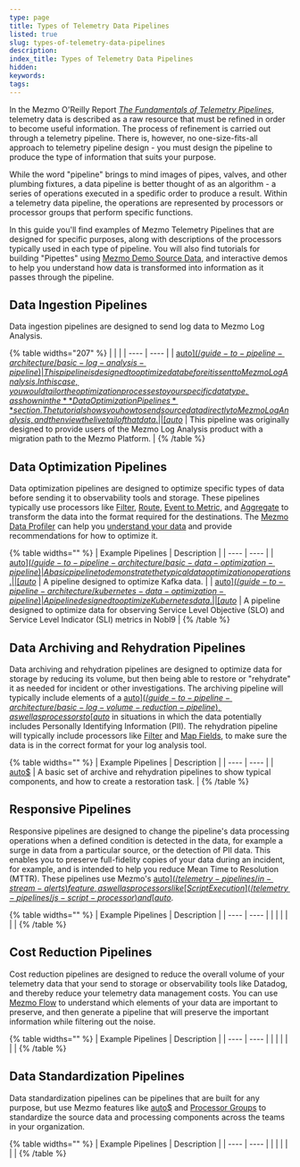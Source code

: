 ```yaml
---
type: page
title: Types of Telemetry Data Pipelines
listed: true
slug: types-of-telemetry-data-pipelines
description: 
index_title: Types of Telemetry Data Pipelines
hidden: 
keywords: 
tags: 
---
```


In the Mezmo O'Reilly Report [_The Fundamentals of Telemetry Pipelines_](https://www.mezmo.com/resources/oreilly-report-the-fundamentals-of-telemetry-pipelines), telemetry data is described as a raw resource that must be refined in order to become useful information. The process of refinement is carried out through a telemetry pipeline. There is, however, no one-size-fits-all approach to telemetry pipeline design - you must design the pipeline to produce the type of information that suits your purpose. 

While the word "pipeline" brings to mind images of pipes, valves, and other plumbing fixtures, a data pipeline is better thought of as an algorithm - a series of operations executed in a spedific order to produce a result. Within a telemetry data pipeline, the operations are represented by processors or processor groups that perform specific functions. 

In this guide you'll find examples of Mezmo Telemetry Pipelines that are designed for specific purposes, along with descriptions of the processors typically used in each type of pipeline. You will also find tutorials for  building "Pipettes" using [Mezmo Demo Source Data](/telemetry-pipelines/demo-logs-source), and interactive demos to help you understand how data is transformed into information as it passes through the pipeline. 

## Data Ingestion Pipelines

Data ingestion pipelines are designed to send log data to Mezmo Log Analysis. 

{% table widths="207" %}
|  |  | 
| ---- | ---- | 
| [auto$](/guide-to-pipeline-architecture/basic-log-analysis-pipeline) | This pipeline is designed to optimize data before it is sent to Mezmo Log Analysis. In this case, you would tailor the optimization processes to your specific data type, as shown in the **Data Optimization Pipelines** section. The tutorial shows you how to send source data directly to Mezmo Log Analysis, and then view the live tail of that data. | 
| [auto$](/guide-to-pipeline-architecture/log-analysis-source-pipeline) | This pipeline was originally designed to provide users of the Mezmo Log Analysis product with a migration path to the Mezmo Platform. | 
{% /table %}

## Data Optimization Pipelines

Data optimization pipelines are designed to optimize specific types of data before sending it to observability tools and storage. These pipelines typically use processors like [Filter](/telemetry-pipelines/filter-processor), [Route](/telemetry-pipelines/route-processor), [Event to Metric](/telemetry-pipelines/event-to-metric-processor), and [Aggregate](/telemetry-pipelines/aggregate-processor) to transform the data into the format required for the destinations. The [Mezmo Data Profiler](/telemetry-pipelines/data-profiler-processor)  can help you [understand your data](/guide-to-pipeline-architecture/understanding-your-data-to-optimize-it) and provide recommendations for how to optimize it. 

{% table widths="" %}
| Example Pipelines | Description | 
| ---- | ---- | 
| [auto$](/guide-to-pipeline-architecture/basic-data-optimization-pipeline) | A basic pipeline to demonstrate the typical data optimization operations. | 
| [auto$](/guide-to-pipeline-architecture/kafka-data-optimization-pipeline) | A pipeline designed to optimize Kafka data. | 
| [auto$](/guide-to-pipeline-architecture/kubernetes-data-optimization-pipeline) | A pipeline designed to optimize Kubernetes data. | 
| [auto$](/guide-to-pipeline-architecture/nobl9-data-optimization-pipeline) | A pipeline designed to optimize data for observing Service Level Objective (SLO) and Service Level Indicator (SLI) metrics in Nobl9 | 
{% /table %}

## Data Archiving and Rehydration Pipelines

Data archiving and rehydration pipelines are designed to optimize data for storage by reducing its volume, but then being able to restore or "rehydrate" it as needed for incident or other investigations. The archiving pipeline will typically include elements of a [auto$](/guide-to-pipeline-architecture/basic-log-volume-reduction-pipeline), as well as processors to [auto$](/guide-to-pipeline-architecture/mask-and-encrypt-data) in situations in which the data potentially includes Personally Identifying Information (PII). The rehydration pipeline will typically include processors like [Filter](/telemetry-pipelines/filter-processor) and [Map Fields](/telemetry-pipelines/map-fields-processor), to make sure the data is in the correct format for your log analysis tool. 

{% table widths="" %}
| Example Pipelines | Description | 
| ---- | ---- | 
| [auto$](/guide-to-pipeline-architecture/basic-data-rehydration-pipeline) | A basic set of archive and rehydration pipelines to show typical components, and how to create a restoration task. | 
{% /table %}

## Responsive Pipelines

Responsive pipelines are designed to change the pipeline's data processing operations when a defined condition is detected in the data, for example a surge in data from a particular source, or the detection of PII data. This enables you to preserve full-fidelity copies of your data during an incident, for example, and is intended to help you reduce Mean Time to Resolution (MTTR). These pipelines use Mezmo's [auto$](/telemetry-pipelines/in-stream-alerts) feature, as well as processors like [Script Execution](/telemetry-pipelines/js-script-processor) and [auto$](/telemetry-pipelines/reduce-processor).

{% table widths="" %}
| Example Pipelines | Description | 
| ---- | ---- | 
|  |  | 
|  |  | 
{% /table %}

## Cost Reduction Pipelines

Cost reduction pipelines are designed to reduce the overall volume of your telemetry data that your send to storage or observability tools like Datadog, and thereby reduce your telemetry data management costs. You can use [Mezmo Flow](/telemetry-pipelines/about-mezmo-flow) to understand which elements of your data are important to preserve, and then generate a pipeline that will preserve the important information while filtering out the noise. 

{% table widths="" %}
| Example Pipelines | Description | 
| ---- | ---- | 
|  |  | 
|  |  | 
{% /table %}

## Data Standardization Pipelines

Data standardization pipelines can be pipelines that are built for any purpose, but use Mezmo features like [auto$](/telemetry-pipelines/shared-sources) and [Processor Groups](/telemetry-pipelines/create-processor-groups) to standardize the source data and processing components across the teams in your organization. 

{% table widths="" %}
| Example Pipelines | Description | 
| ---- | ---- | 
|  |  | 
|  |  | 
{% /table %}